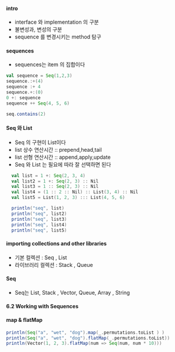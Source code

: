 #### intro

- interface 와 implementation 의 구분
- 불변성과, 변성의 구분
- sequence 를 변경시키는 method 탐구

#### sequences

- sequences는 item 의 집합이다

```scala
val sequence = Seq(1,2,3)
sequence.:+(4)
sequence :+ 4
sequence.+:(0)
0 +: sequence
sequence ++ Seq(4, 5, 6)

seq.contains(2)

```

#### Seq 와 List

- Seq 의 구현이 List이다
- list 상수 연산시간 :: prepend,head,tail
- list 선형 연산시간 :: append,apply,update
- Seq 와 List 는 필요에 따라 잘 선택하면 된다

```scala
  val list = 1 +: Seq(2, 3, 4)
  val list2 = 1 +: Seq(2, 3) :: Nil
  val list3 = 1 :: Seq(2, 3) :: Nil
  val list4 = (1 :: 2 :: Nil) :: List(3, 4) :: Nil
  val list5 = List(1, 2, 3) ::: List(4, 5, 6)

  println("seq", list)
  println("seq", list2)
  println("seq", list3)
  println("seq", list4)
  println("seq", list5)

```

#### importing collections and other libraries

- 기본 컬렉션 : Seq , List
- 라이브러리 컬렉션 : Stack , Queue

#### Seq

- Seq는 List, Stack , Vector, Queue, Array , String

#### 6.2 Working with Sequences

#### map & flatMap

```scala
println(Seq("a", "wet", "dog").map(_.permutations.toList ) )
println(Seq("a", "wet", "dog").flatMap(_.permutations.toList))
println(Vector(1, 2, 3).flatMap(num => Seq(num, num * 10)))

```
